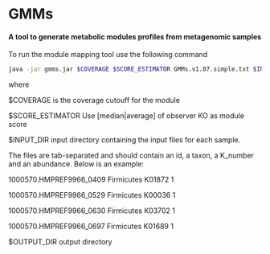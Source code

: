 # GMMs
#### A tool to generate metabolic modules profiles from metagenomic samples


To run the module mapping tool use the following command

```Bash
java -jar gmms.jar $COVERAGE $SCORE_ESTIMATOR GMMs.v1.07.simple.txt $INPUT_DIR $OUTPUT_DIR 2
```

where 

$COVERAGE is the coverage cutouff for the module

$SCORE_ESTIMATOR Use [median|average] of observer KO as module score

$INPUT_DIR input directory containing the input files for each sample.


The files are tab-separated and should contain an id, a taxon, a K_number and an abundance.
Below is an example:

1000570.HMPREF9966_0409	Firmicutes	K01872	1

1000570.HMPREF9966_0529	Firmicutes	K00036	1

1000570.HMPREF9966_0630	Firmicutes	K03702	1

1000570.HMPREF9966_0697	Firmicutes	K01689	1

$OUTPUT_DIR output directory
